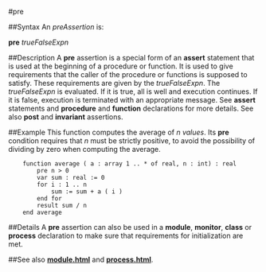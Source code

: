 
#pre

##Syntax
An _preAssertion_ is:

**pre** _trueFalseExpn_




##Description
A **pre** assertion is a special form of an **assert** statement that is used at the beginning of a procedure or function. It is used to give requirements that the caller of the procedure or functions is supposed to satisfy. These requirements are given by the _trueFalseExpn_. The _trueFalseExpn_ is evaluated. If it is true, all is well and execution continues. If it is false, execution is terminated with an appropriate message. See **assert** statements and **procedure** and **function** declarations for more details. See also **post** and **invariant** assertions.



##Example
This function computes the average of _n values_. Its **pre** condition requires that _n_ must be strictly positive, to avoid the possibility of dividing by zero when computing the average.


        function average ( a : array 1 .. * of real, n : int) : real
            pre n > 0
            var sum : real := 0
            for i : 1 .. n
                sum := sum + a ( i )
            end for
            result sum / n
        end average
##Details
A **pre** assertion can also be used in a **module**, **monitor**, **class** or **process** declaration to make sure that requirements for initialization are met.



##See also
**[module.html](module)** and **[process.html](process)**.


